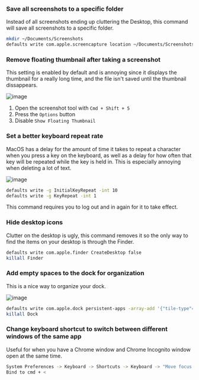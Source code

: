 ### Save all screenshots to a specific folder
Instead of all screenshots ending up cluttering the Desktop, this command will save all screenshots to a specific folder.

```bash
mkdir ~/Documents/Screenshots
defaults write com.apple.screencapture location ~/Documents/Screenshots
```

### Remove floating thumbnail after taking a screenshot
This setting is enabled by default and is annoying since it displays the thumbnail for a really long time, and the file isn't saved until the thumbnail dissappears.

![image](https://user-images.githubusercontent.com/1921046/141097386-04bbbcf7-57e2-4049-8688-8b654e743b23.gif)

1. Open the screenshot tool with `Cmd + Shift + 5`
2. Press the `Options` button
3. Disable `Show Floating Thumbnail`

### Set a better keyboard repeat rate
MacOS has a delay for the amount of time it takes to repeat a character when you press a key on the keyboard, as well as a delay for how often that key will be repeated while the key is held in. This is especially annoying when deleting a lot of text.

![image](https://screenshot.click/10-23-tog0c-nfvbq.gif)

```bash
defaults write -g InitialKeyRepeat -int 10
defaults write -g KeyRepeat -int 1
```
This command requires you to log out and in again for it to take effect.

### Hide desktop icons
Clutter on the desktop is ugly, this command removes it so the only way to find the items on your desktop is through the Finder.
```bash
defaults write com.apple.finder CreateDesktop false
killall Finder
```

### Add empty spaces to the dock for organization
This is a nice way to organize your dock.

![image](https://i.imgur.com/K0dROXW.png)

```bash
defaults write com.apple.dock persistent-apps -array-add '{"tile-type"="spacer-tile";}'
killall Dock
```

### Change keyboard shortcut to switch between different windows of the same app
Useful for when you have a Chrome window and Chrome Incognito window open at the same time.

```bash
System Preferences -> Keyboard -> Shortcuts -> Keyboard -> "Move focus to the next window"
Bind to cmd + <
```
